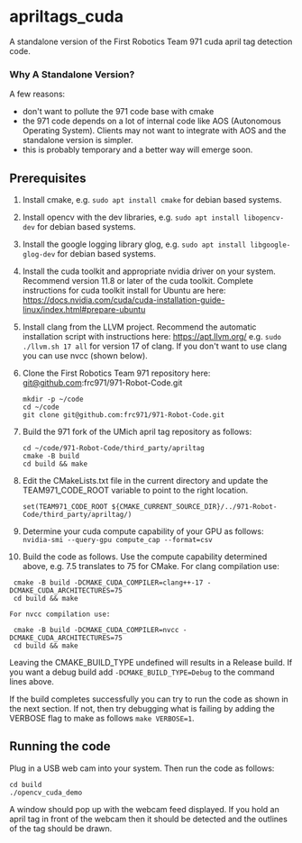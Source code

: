 # apriltags_cuda
A standalone version of the First Robotics Team 971 cuda april tag detection code.

### Why A Standalone Version?

A few reasons:
  * don't want to pollute the 971 code base with cmake
  * the 971 code depends on a lot of internal code like AOS (Autonomous Operating System).  Clients may not want to integrate with AOS and the standalone version is simpler.
  * this is probably temporary and a better way will emerge soon.

## Prerequisites

1. Install cmake, e.g. `sudo apt install cmake` for debian based systems.

2. Install opencv with the dev libraries, e.g. `sudo apt install libopencv-dev` for debian based systems.

3. Install the google logging library glog, e.g. `sudo apt install libgoogle-glog-dev` for debian based systems.

4. Install the cuda toolkit and appropriate nvidia driver on your system.  Recommend version 11.8 or later of the cuda toolkit.  Complete instructions for cuda toolkit install for Ubuntu are here: <https://docs.nvidia.com/cuda/cuda-installation-guide-linux/index.html#prepare-ubuntu>

5. Install clang from the LLVM project.  Recommend the automatic installation script with instructions here: <https://apt.llvm.org/> e.g. `sudo ./llvm.sh 17 all` for version 17 of clang.  If you don't want to use clang you can use nvcc (shown below).


6. Clone the First Robotics Team 971 repository here: git@github.com:frc971/971-Robot-Code.git
    ```
    mkdir -p ~/code
    cd ~/code
    git clone git@github.com:frc971/971-Robot-Code.git
    ```

7. Build the 971 fork of the UMich april tag repository as follows:
    ```
    cd ~/code/971-Robot-Code/third_party/apriltag
    cmake -B build
    cd build && make
    ```

8. Edit the CMakeLists.txt file in the current directory and update the TEAM971_CODE_ROOT variable to point to the right location.

    ```
    set(TEAM971_CODE_ROOT ${CMAKE_CURRENT_SOURCE_DIR}/../971-Robot-Code/third_party/apriltag/)
    ```

9. Determine your cuda compute capability of your GPU as follows: `nvidia-smi --query-gpu compute_cap --format=csv` 

10. Build the code as follows.  Use the compute capability determined above, e.g. 7.5 translates to 75 for CMake. For clang compilation use:
   ```
    cmake -B build -DCMAKE_CUDA_COMPILER=clang++-17 -DCMAKE_CUDA_ARCHITECTURES=75
    cd build && make 
   ```
    For nvcc compilation use:
   ```
    cmake -B build -DCMAKE_CUDA_COMPILER=nvcc -DCMAKE_CUDA_ARCHITECTURES=75
    cd build && make 
   ```

   Leaving the CMAKE_BUILD_TYPE undefined will results in a Release build.  If you want a debug build add `-DCMAKE_BUILD_TYPE=Debug` to the command lines above.

If the build completes successfully you can try to run the code as shown in the next section.  If not, then try debugging what is failing by adding the VERBOSE flag to make as follows `make VERBOSE=1`.

## Running the code

Plug in a USB web cam into your system.  Then run the code as follows:

```
cd build
./opencv_cuda_demo
```

A window should pop up with the webcam feed displayed.  If you hold an april tag in front of the webcam then it should be detected and the outlines of the tag should be drawn.



